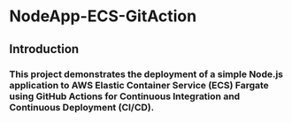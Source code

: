 # NodeApp-ECS-GitAction
## Introduction
### This project demonstrates the deployment of a simple Node.js application to AWS Elastic Container Service (ECS) Fargate using GitHub Actions for Continuous Integration and Continuous Deployment (CI/CD).
